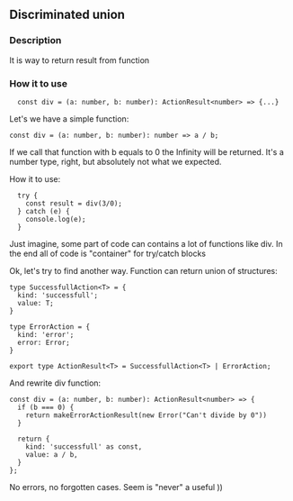 ## Discriminated union

### Description

It is way to return result from function

### How it to use

```
  const div = (a: number, b: number): ActionResult<number> => {...}
```


Let's we have a simple function:
```
const div = (a: number, b: number): number => a / b;
```

If we call that function with b equals to 0 the Infinity will be returned. It's a number type, right, but absolutely not what we expected.


How it to use:
```
  try {
    const result = div(3/0);
  } catch (e) {
    console.log(e);
  }
```
Just imagine, some part of code can contains a lot of functions like div. In the end all of code is "container" for try/catch blocks


Ok, let's try to find another way. Function can return union of structures:
```
type SuccessfullAction<T> = {
  kind: 'successfull';
  value: T;
}

type ErrorAction = {
  kind: 'error';
  error: Error;
}

export type ActionResult<T> = SuccessfullAction<T> | ErrorAction;
```

And rewrite div function:
```
const div = (a: number, b: number): ActionResult<number> => {
  if (b === 0) {
    return makeErrorActionResult(new Error("Can't divide by 0"))
  }

  return {
    kind: 'successfull' as const,
    value: a / b,
  }
};
```





No errors, no forgotten cases. Seem is "never" a useful ))
